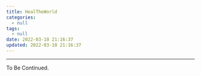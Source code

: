 ```yaml
---
title: HealTheWorld
categories:
  - null
tags:
  - null
date: 2022-03-10 21:16:37
updated: 2022-03-10 21:16:37
---
```


<!-- more -->

---

To Be Continued.

<!-- Q.E.D. -->